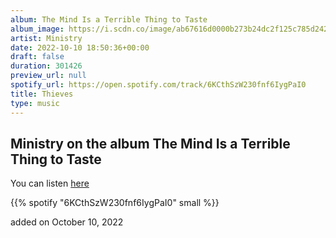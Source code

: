 ```yaml
---
album: The Mind Is a Terrible Thing to Taste
album_image: https://i.scdn.co/image/ab67616d0000b273b24dc2f125c785d242029041
artist: Ministry
date: 2022-10-10 18:50:36+00:00
draft: false
duration: 301426
preview_url: null
spotify_url: https://open.spotify.com/track/6KCthSzW230fnf6IygPaI0
title: Thieves
type: music
---
```



## Ministry on the album The Mind Is a Terrible Thing to Taste

You can listen [here](https://open.spotify.com/track/6KCthSzW230fnf6IygPaI0)

{{% spotify "6KCthSzW230fnf6IygPaI0" small %}}

added on October 10, 2022